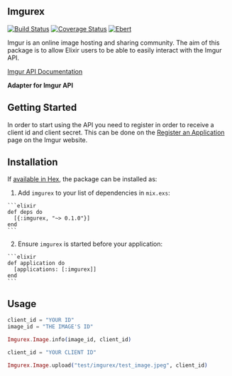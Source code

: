 ## Imgurex

[![Build Status](https://travis-ci.org/shdblowers/imgurex.svg?branch=master)](https://travis-ci.org/shdblowers/imgurex)
[![Coverage Status](https://coveralls.io/repos/github/shdblowers/imgurex/badge.svg?branch=master)](https://coveralls.io/github/shdblowers/imgurex?branch=master)
[![Ebert](https://ebertapp.io/github/shdblowers/imgurex.svg)](https://ebertapp.io/github/shdblowers/imgurex)

Imgur is an online image hosting and sharing community. The aim of this package is to allow Elixir users to be able to easily interact with the Imgur API.

[Imgur API Documentation](https://api.imgur.com/)

**Adapter for Imgur API**

## Getting Started

In order to start using the API you need to register in order to receive a client id and client secret. This can be done on the [Register an Application](https://api.imgur.com/oauth2/addclient?) page on the Imgur website.

## Installation

If [available in Hex](https://hex.pm/docs/publish), the package can be installed as:

  1. Add `imgurex` to your list of dependencies in `mix.exs`:

    ```elixir
    def deps do
      [{:imgurex, "~> 0.1.0"}]
    end
    ```

  2. Ensure `imgurex` is started before your application:

    ```elixir
    def application do
      [applications: [:imgurex]]
    end
    ```

## Usage

```elixir
client_id = "YOUR ID"
image_id = "THE IMAGE'S ID"

Imgurex.Image.info(image_id, client_id)
```

```elixir
client_id = "YOUR CLIENT ID"

Imgurex.Image.upload("test/imgurex/test_image.jpeg", client_id)
```

